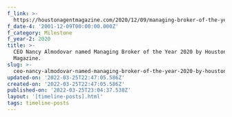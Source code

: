 ```yaml
---
f_link: >-
  https://houstonagentmagazine.com/2020/12/09/managing-broker-of-the-year-nancy-almodovar-nan-and-company-properties/
f_date-4: '2001-12-09T00:00:00.000Z'
f_category: Milestone
f_year-2: 2020
title: >-
  CEO Nancy Almodovar named Managing Broker of the Year 2020 by Houston Agent
  Magazine.
slug: >-
  ceo-nancy-almodovar-named-managing-broker-of-the-year-2020-by-houston-agent-magazine
updated-on: '2022-03-25T22:47:05.586Z'
created-on: '2022-03-25T22:47:05.586Z'
published-on: '2022-03-25T23:04:37.538Z'
layout: '[timeline-posts].html'
tags: timeline-posts
---
```



